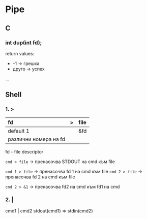 # Pipe

## C 
### int dup(int fd);
return values: 
- -1 -> грешка
- друго -> успех

...


## Shell

### 1. >
| fd                    | >   | file |
|:--------------------- | --- |:---- |
| default 1             |     | &fd  |
| различни номера на fd |     |      |
fd - file descriptor

`cmd > file` -> пренасочва STDOUT на cmd към file

`cmd 1 > file`  -> пренасочва fd 1 на cmd към file
`cmd 2 > file`  -> пренасочва fd 2 на cmd към file

`cmd 2 > &1`  -> пренасочва fd2 на cmd към fd1 на cmd


### 2. |

cmd1 | cmd2
stdout(cmd1) => stdin(cmd2)

